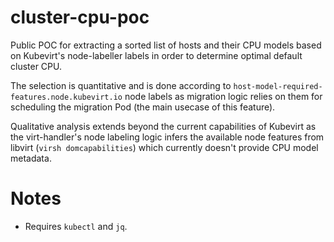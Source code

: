 # cluster-cpu-poc

Public POC for extracting a sorted list of hosts and their CPU models based on Kubevirt's node-labeller labels in order to determine optimal default cluster CPU.

The selection is quantitative and is done according to `host-model-required-features.node.kubevirt.io` node labels as migration logic relies on them for scheduling the migration Pod (the main usecase of this feature).

Qualitative analysis extends beyond the current capabilities of Kubevirt as the virt-handler's node labeling logic infers the available node features from libvirt (`virsh domcapabilities`) which currently doesn't provide CPU model metadata.

# Notes

* Requires `kubectl` and `jq`.
